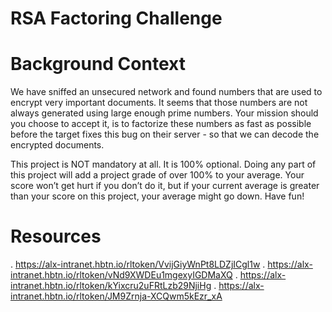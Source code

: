 # RSA Factoring Challenge

# Background Context
We have sniffed an unsecured network and found numbers that are used to encrypt very important documents. It seems that those numbers are not always generated using large enough prime numbers. Your mission should you choose to accept it, is to factorize these numbers as fast as possible before the target fixes this bug on their server - so that we can decode the encrypted documents.

This project is NOT mandatory at all. It is 100% optional. Doing any part of this project will add a project grade of over 100% to your average. Your score won’t get hurt if you don’t do it, but if your current average is greater than your score on this project, your average might go down. Have fun!

# Resources
. https://alx-intranet.hbtn.io/rltoken/VvijGiyWnPt8LDZjICgl1w
. https://alx-intranet.hbtn.io/rltoken/vNd9XWDEu1mgexyIGDMaXQ
. https://alx-intranet.hbtn.io/rltoken/kYixcru2uFRtLzb29NjiHg
. https://alx-intranet.hbtn.io/rltoken/JM9Zrnja-XCQwm5kEzr_xA

